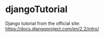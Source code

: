 # djangoTutorial
Django tutorial from the official site:
https://docs.djangoproject.com/en/2.2/intro/
